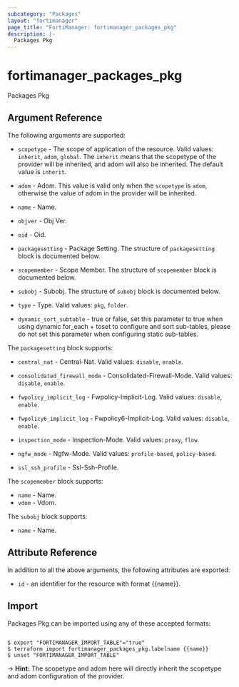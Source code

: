 ```yaml
---
subcategory: "Packages"
layout: "fortimanager"
page_title: "FortiManager: fortimanager_packages_pkg"
description: |-
  Packages Pkg
---
```


# fortimanager_packages_pkg
Packages Pkg

## Argument Reference


The following arguments are supported:

* `scopetype` - The scope of application of the resource. Valid values: `inherit`, `adom`, `global`. The `inherit` means that the scopetype of the provider will be inherited, and adom will also be inherited. The default value is `inherit`.
* `adom` - Adom. This value is valid only when the `scopetype` is `adom`, otherwise the value of adom in the provider will be inherited.

* `name` - Name.
* `objver` - Obj Ver.
* `oid` - Oid.
* `packagesetting` - Package Setting. The structure of `packagesetting` block is documented below.
* `scopemember` - Scope Member. The structure of `scopemember` block is documented below.
* `subobj` - Subobj. The structure of `subobj` block is documented below.
* `type` - Type. Valid values: `pkg`, `folder`.

* `dynamic_sort_subtable` - true or false, set this parameter to true when using dynamic for_each + toset to configure and sort sub-tables, please do not set this parameter when configuring static sub-tables.

The `packagesetting` block supports:

* `central_nat` - Central-Nat. Valid values: `disable`, `enable`.

* `consolidated_firewall_mode` - Consolidated-Firewall-Mode. Valid values: `disable`, `enable`.

* `fwpolicy_implicit_log` - Fwpolicy-Implicit-Log. Valid values: `disable`, `enable`.

* `fwpolicy6_implicit_log` - Fwpolicy6-Implicit-Log. Valid values: `disable`, `enable`.

* `inspection_mode` - Inspection-Mode. Valid values: `proxy`, `flow`.

* `ngfw_mode` - Ngfw-Mode. Valid values: `profile-based`, `policy-based`.

* `ssl_ssh_profile` - Ssl-Ssh-Profile.

The `scopemember` block supports:

* `name` - Name.
* `vdom` - Vdom.

The `subobj` block supports:

* `name` - Name.


## Attribute Reference

In addition to all the above arguments, the following attributes are exported:
* `id` - an identifier for the resource with format {{name}}.

## Import

Packages Pkg can be imported using any of these accepted formats:
```

$ export "FORTIMANAGER_IMPORT_TABLE"="true"
$ terraform import fortimanager_packages_pkg.labelname {{name}}
$ unset "FORTIMANAGER_IMPORT_TABLE"
```
-> **Hint:** The scopetype and adom here will directly inherit the scopetype and adom configuration of the provider.
